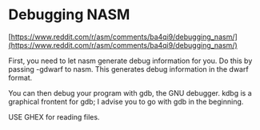 # Debugging NASM

[https://www.reddit.com/r/asm/comments/ba4qi9/debugging_nasm/](https://www.reddit.com/r/asm/comments/ba4qi9/debugging_nasm/)

First, you need to let nasm generate debug information for you. Do this by passing -gdwarf to nasm. This generates debug information in the dwarf format.

You can then debug your program with gdb, the GNU debugger. kdbg is a graphical frontent for gdb; I advise you to go with gdb in the beginning.


USE GHEX for reading files.